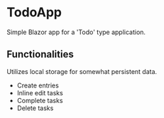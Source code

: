# TodoApp

Simple Blazor app for a 'Todo' type application.

## Functionalities
Utilizes local storage for somewhat persistent data. 

- Create entries
- Inline edit tasks
- Complete tasks
- Delete tasks